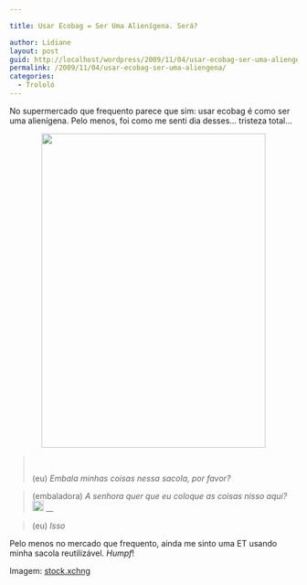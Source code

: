 ```yaml
---

title: Usar Ecobag = Ser Uma Alienígena. Será?

author: Lidiane
layout: post
guid: http://localhost/wordpress/2009/11/04/usar-ecobag-ser-uma-aliengena/
permalink: /2009/11/04/usar-ecobag-ser-uma-aliengena/
categories:
  - Trololó
---
```

No supermercado que frequento parece que sim: usar ecobag é como ser uma alienígena. Pelo menos, foi como me senti dia desses… tristeza total&#8230;

<p style="text-align: center;">
  <a href="http://www.trololodemulher.com.br/blog/wp-content/uploads/2010/12/ecobag.jpg"><img class="alignnone size-full wp-image-5585" title="ecobag" src="http://www.trololodemulher.com.br/blog/wp-content/uploads/2010/12/ecobag.jpg" alt="" width="392" height="550" /></a>
</p>

>  
> 
> (eu) _Embala minhas coisas nessa sacola, por favor?_

> (embaladora) _A senhora quer que eu coloque as coisas nisso aqui?_[_<img style="display: inline;" title="EmoticonSurprised" src="http://www.trololodemulher.com.br/blog/wp-content/uploads/2009/11/emoticonsurprised_thumb.gif" alt="EmoticonSurprised" width="20" height="18" />_](http://www.trololodemulher.com.br/blog/wp-content/uploads/2009/11/emoticonsurprised.gif) __

> (eu) _Isso![<img style="display: inline;" title="EmoticonEyebrow" src="http://www.trololodemulher.com.br/blog/wp-content/uploads/2009/11/emoticoneyebrow_thumb.gif" alt="EmoticonEyebrow" width="18" height="18" />](http://www.trololodemulher.com.br/blog/wp-content/uploads/2009/11/emoticoneyebrow.gif)_ 

Pelo menos no mercado que frequento, ainda me sinto uma ET usando minha sacola reutilizável. _Humpf_!

Imagem: <a href="http://www.sxc.hu/" target="_blank">stock.xchng</a>